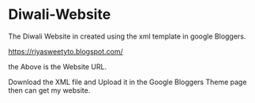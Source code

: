 # Diwali-Website
The Diwali Website in created using the xml template in google Bloggers.

https://riyasweetyto.blogspot.com/

the Above is the Website URL.

Download the XML file and Upload it in the Google Bloggers Theme page then can get my website.
